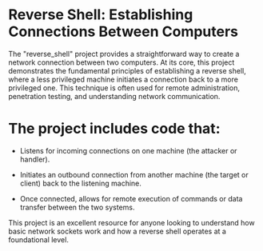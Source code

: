 # Reverse Shell: Establishing Connections Between Computers

The "reverse_shell" project provides a straightforward way to create a network connection between two computers. At its core, this project demonstrates the fundamental principles of establishing a reverse shell, where a less privileged machine initiates a connection back to a more privileged one. This technique is often used for remote administration, penetration testing, and understanding network communication.

# The project includes code that:

* Listens for incoming connections on one machine (the attacker or handler).

* Initiates an outbound connection from another machine (the target or client) back to the listening machine.

* Once connected, allows for remote execution of commands or data transfer between the two systems.

This project is an excellent resource for anyone looking to understand how basic network sockets work and how a reverse shell operates at a foundational level.
